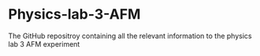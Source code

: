 # Physics-lab-3-AFM
 The GitHub repositroy containing all the relevant information to the physics lab 3 AFM experiment
